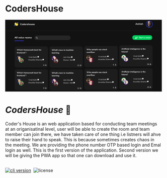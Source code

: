# CodersHouse
![alt text](img/c1.png)

# _**CodersHouse**_ 👋

Coder's House is an web application based for conducting team meetings at an origanisatinal level, user will be able to create the room and team member can join there, we have taken care of one thing i.e listners will ahve to raise their hand to speak. This is because sometimes creates chaos in the meeting. We are providing the phone number OTP based login and Emal login as well. This is the first version of the application. Second version we will be giving the PWA app so that one can download and use it.

<br>
<a href="https://github.com/GFG-CLUB-KIIT/CodersHouse.git" target="_blank"><img src="https://img.shields.io/badge/version-v0.1.0-blue?style=for-the-badge&logo=none" alt="cli version" /></a>
&nbsp;<img src="https://img.shields.io/badge/license-mit-red?style=for-the-badge&logo=none" alt="license" /></p>



